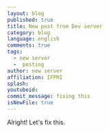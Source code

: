 ```yaml
---
layout: blog
published: true
title: New post from Dev server
category: blog
language: english
comments: true
tags: 
  - new server
  -  posting
author: new server
affiliation: IFPRI
splash: 
youtubeid: 
commit_message: fixing this
isNewFile: true
---
```

Alright! Let's fix this.